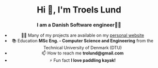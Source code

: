<h1 align="center">Hi 👋, I'm Troels Lund</h1>
<h3 align="center">I am a Danish Software engineer👨‍💻</h3>

<ul align="center">
  <li>🧑‍🔬 Many of my projects are available on my <a href="https://trolund.github.io/" target="_blank">personal website</a></li>
  <li>📚 Education <strong>MSc Eng. - Computer Science and Engineering</strong> from the Technical University of Denmark (DTU)</li>
  <li>📫 How to reach me <strong>trolund@gmail.com</strong></li>
  <li>⚡ Fun fact <strong>I love paddling kayak!</strong></li>
</ul>

